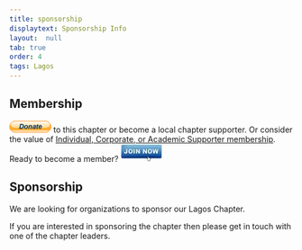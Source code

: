 ```yaml
---
title: sponsorship
displaytext: Sponsorship Info
layout:  null
tab: true
order: 4
tags: Lagos
---
```


## Membership

<a href="https://owasp.org/donate/" target="_blank"><img src="assets/images/Donate.gif" alt=""/></a> to this
chapter or become a local chapter supporter. Or consider the value of [
Individual, Corporate, or Academic Supporter
membership](https://owasp.org/membership/). Ready to become a member?
<a href="https://owasp.org/membership/" target="_blank"><img src="assets/images/BlueIcon.jpeg" alt=""/></a>

## Sponsorship

We are looking for organizations to sponsor our Lagos Chapter.

If you are interested in sponsoring the chapter then please get in touch
with one of the chapter leaders.


